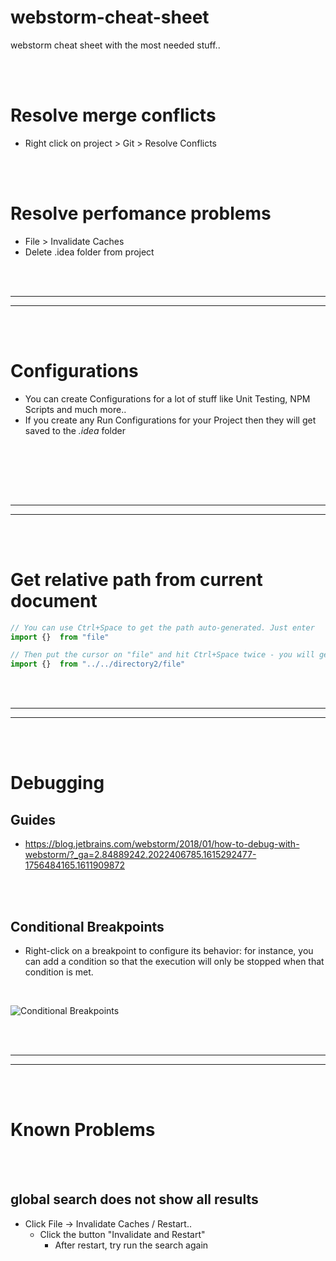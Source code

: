 # webstorm-cheat-sheet
webstorm cheat sheet with the most needed stuff..



<br><br>

# Resolve merge conflicts
- Right click on project > Git > Resolve Conflicts 


<br><br>

# Resolve perfomance problems
- File > Invalidate Caches
- Delete .idea folder from project
































<br><br>
_________________________________________________
_________________________________________________
<br><br>



# Configurations
- You can create Configurations for a lot of stuff like Unit Testing, NPM Scripts and much more..
- If you create any Run Configurations for your Project then they will get saved to the *.idea* folder

<br><br>





























<br><br>
_________________________________________________
_________________________________________________
<br><br>

# Get relative path from current document
```javascript
// You can use Ctrl+Space to get the path auto-generated. Just enter
import {}  from "file"

// Then put the cursor on "file" and hit Ctrl+Space twice - you will get
import {}  from "../../directory2/file"
```




































<br><br>
_________________________________________________
_________________________________________________
<br><br>

# Debugging

## Guides 
- https://blog.jetbrains.com/webstorm/2018/01/how-to-debug-with-webstorm/?_ga=2.84889242.2022406785.1615292477-1756484165.1611909872



<br><br>


## Conditional Breakpoints
- Right-click on a breakpoint to configure its behavior: for instance, you can add a condition so that the execution will only be stopped when that condition is met.

<br>

![Conditional Breakpoints](https://www.jetbrains.com/webstorm/guide/static/263243bc708d14f99c09d16001069900/2a4de/tip.png)


































































<br><br>
_________________________________________________
_________________________________________________
<br><br>


# Known Problems

<br><br>

## global search does not show all results
- Click File -> Invalidate Caches / Restart..
  - Click the button "Invalidate and Restart"
    - After restart, try run the search again


